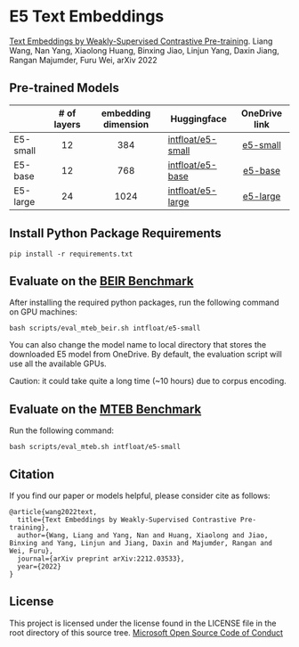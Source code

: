 # E5 Text Embeddings

[Text Embeddings by Weakly-Supervised Contrastive Pre-training](https://arxiv.org/pdf/2212.03533.pdf).
Liang Wang, Nan Yang, Xiaolong Huang, Binxing Jiao, Linjun Yang, Daxin Jiang, Rangan Majumder, Furu Wei, arXiv 2022

## Pre-trained Models

|          | # of layers | embedding dimension | Huggingface                                                   |                              OneDrive link                               |
|----------|:-----------:|:-------------------:|---------------------------------------------------------------|:------------------------------------------------------------------------:|
| E5-small |     12      |         384         | [intfloat/e5-small](https://huggingface.co/intfloat/e5-small) |  [e5-small](https://1drv.ms/u/s!Ap3CZfrY6o7cgSRb_1wwJ2sxw34f?e=32vp1D)   |
| E5-base  |     12      |         768         | [intfloat/e5-base](https://huggingface.co/intfloat/e5-base)   |   [e5-base](https://1drv.ms/u/s!Ap3CZfrY6o7cgSbGDfaT56j1Wf0Q?e=huiOWd)   |
| E5-large |     24      |        1024         | [intfloat/e5-large](https://huggingface.co/intfloat/e5-large) |  [e5-large](https://1drv.ms/u/s!Ap3CZfrY6o7cgSUQ-UWcZxBO1Sig?e=Tg30wc)   |

## Install Python Package Requirements

```shell
pip install -r requirements.txt
```

## Evaluate on the [BEIR Benchmark](https://arxiv.org/abs/2104.08663)

After installing the required python packages,
run the following command on GPU machines:

```shell
bash scripts/eval_mteb_beir.sh intfloat/e5-small
```

You can also change the model name to local directory that stores the downloaded E5 model from OneDrive.
By default,
the evaluation script will use all the available GPUs.

Caution: it could take quite a long time (~10 hours) due to corpus encoding.

## Evaluate on the [MTEB Benchmark](https://arxiv.org/abs/2210.07316)

Run the following command:

```shell
bash scripts/eval_mteb.sh intfloat/e5-small
```

## Citation

If you find our paper or models helpful, please consider cite as follows:

```
@article{wang2022text,
  title={Text Embeddings by Weakly-Supervised Contrastive Pre-training},
  author={Wang, Liang and Yang, Nan and Huang, Xiaolong and Jiao, Binxing and Yang, Linjun and Jiang, Daxin and Majumder, Rangan and Wei, Furu},
  journal={arXiv preprint arXiv:2212.03533},
  year={2022}
}
```

## License

This project is licensed under the license found in the LICENSE file in the root directory of this source tree.
[Microsoft Open Source Code of Conduct](https://opensource.microsoft.com/codeofconduct)
